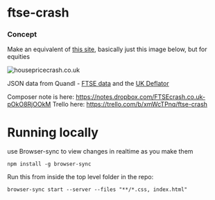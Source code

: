ftse-crash
=====================

### Concept

Make an equivalent of [this site](http://www.housepricecrash.co.uk/), basically just this image below, but for equities

![housepricecrash.co.uk](https://dchtm6r471mui.cloudfront.net/notes.dropbox.com_pOkO8RjOOkM_d.3156_1431198212446_Screen+Shot+2015-05-09+at+20.03.11.png)

JSON data from Quandl - [FTSE data](https://www.quandl.com/data/YAHOO/INDEX_FTSE-FTSE-100-Index-UK) and the [UK Deflator](https://www.quandl.com/data/ODA/GBR_NGDP_D-United-Kingdom-GDP-Deflator?utm_medium=graph&utm_source=quandl)

Composer note is here: https://notes.dropbox.com/FTSEcrash.co.uk-pOkO8RjOOkM
Trello here: https://trello.com/b/xmWcTPnq/ftse-crash


# Running locally

use Browser-sync to view changes in realtime as you make them

`npm install -g browser-sync`

Run this from inside the top level folder in the repo:

`browser-sync start --server --files "**/*.css, index.html"`

